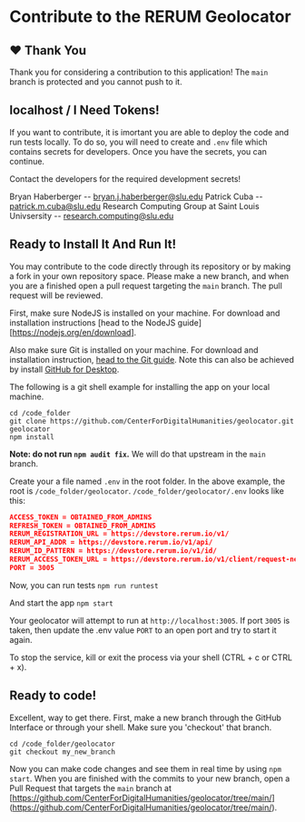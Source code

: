 # Contribute to the RERUM Geolocator

## :heart: Thank You
Thank you for considering a contribution to this application!  The `main` branch is protected and you cannot push to it. 

## localhost / I Need Tokens!
If you want to contribute, it is imortant you are able to deploy the code and run tests locally.  To do so, you will need to create and `.env` file which contains secrets for developers.  Once you have the secrets, you can continue.

Contact the developers for the required development secrets!

Bryan Haberberger -- bryan.j.haberberger@slu.edu
Patrick Cuba -- patrick.m.cuba@slu.edu
Research Computing Group at Saint Louis Univsersity -- research.computing@slu.edu

## Ready to Install It And Run It!

You may contribute to the code directly through its repository or by making a fork in your own repository space. Please make a new branch, and when you are a finished open a pull request targeting the `main` branch.  The pull request will be reviewed.

First, make sure NodeJS is installed on your machine.  For download and installation instructions [head to the NodeJS guide][https://nodejs.org/en/download].

Also make sure Git is installed on your machine.  For download and installation instruction, [head to the Git guide](https://git-scm.com/downloads).  Note this can also be achieved by install [GitHub for Desktop](https://desktop.github.com/).  

The following is a git shell example for installing the app on your local machine.

```
cd /code_folder
git clone https://github.com/CenterForDigitalHumanities/geolocator.git geolocator
npm install
```
<b>Note: do not run `npm audit fix`.</b>  We will do that upstream in the `main` branch.

Create your a file named `.env` in the root folder.  In the above example, the root is `/code_folder/geolocator`.  `/code_folder/geolocator/.env` looks like this:

```JSON
ACCESS_TOKEN = OBTAINED_FROM_ADMINS
REFRESH_TOKEN = OBTAINED_FROM_ADMINS
RERUM_REGISTRATION_URL = https://devstore.rerum.io/v1/
RERUM_API_ADDR = https://devstore.rerum.io/v1/api/
RERUM_ID_PATTERN = https://devstore.rerum.io/v1/id/
RERUM_ACCESS_TOKEN_URL = https://devstore.rerum.io/v1/client/request-new-access-token
PORT = 3005
```

Now, you can run tests
`npm run runtest`

And start the app
`npm start`

Your geolocator will attempt to run at `http://localhost:3005`.  If port `3005` is taken, then update the .env value `PORT` to an open port and try to start it again.

To stop the service, kill or exit the process via your shell (CTRL + c or CTRL + x).

## Ready to code!

Excellent, way to get there.  First, make a new branch through the GitHub Interface or through your shell.  Make sure you 'checkout' that branch.

```
cd /code_folder/geolocator
git checkout my_new_branch
```

Now you can make code changes and see them in real time by using `npm start`.  When you are finished with the commits to your new branch, open a Pull Request that targets the `main` branch at [https://github.com/CenterForDigitalHumanities/geolocator/tree/main/] (https://github.com/CenterForDigitalHumanities/geolocator/tree/main/).
